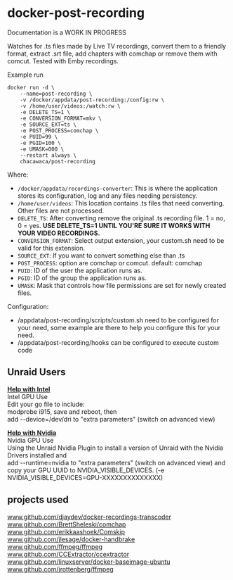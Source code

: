 # docker-post-recording

Documentation is a WORK IN PROGRESS

Watches for .ts files made by Live TV recordings, convert them to a friendly format, extract .srt file, add chapters with comchap or remove them with comcut.
Tested with Emby recordings.

Example run

```shell
docker run -d \
	--name=post-recording \
	-v /docker/appdata/post-recording:/config:rw \
	-v /home/user/videos:/watch:rw \
	-e DELETE_TS=1 \
	-e CONVERSION_FORMAT=mkv \
	-e SOURCE_EXT=ts \
	-e POST_PROCESS=comchap \
	-e PUID=99 \
    -e PGID=100 \
	-e UMASK=000 \
    --restart always \
    chacawaca/post-recording
```

Where:

- `/docker/appdata/recordings-converter`: This is where the application stores its configuration, log and any files needing persistency. 
- `/home/user/videos`: This location contains .ts files that need converting. Other files are not processed.  
- `DELETE_TS`: After converting remove the original .ts recording file. 1 = no, 0 = yes. **USE DELETE_TS=1 UNTIL YOU'RE SURE IT WORKS WITH YOUR VIDEO RECORDINGS.**
- `CONVERSION_FORMAT`: Select output extension, your custom.sh need to be valid for this extension.
- `SOURCE_EXT`: If you want to convert something else than .ts
- `POST_PROCESS`: option are comchap or comcut. default: comchap
- `PUID`: ID of the user the application runs as.
- `PGID`: ID of the group the application runs as.
- `UMASK`: Mask that controls how file permissions are set for newly created files.

Configuration: 

- /appdata/post-recording/scripts/custom.sh need to be configured for your need, some example are there to help you configure this for your need.
- /appdata/post-recording/hooks can be configured to execute custom code


## Unraid Users

**[Help with Intel](https://forums.unraid.net/topic/77943-guide-plex-hardware-acceleration-using-intel-quick-sync/)**  
Intel GPU Use  
Edit your go file to include:  
modprobe i915, save and reboot, then  
add --device=/dev/dri to "extra parameters" (switch on advanced view)  

**[Help with Nvidia](https://forums.unraid.net/topic/77813-plugin-linuxserverio-unraid-nvidia/)**  
Nvidia GPU Use  
Using the Unraid Nvidia Plugin to install a version of Unraid with the Nvidia Drivers installed and  
add --runtime=nvidia to "extra parameters" (switch on advanced view) and  
copy your GPU UUID to NVIDIA_VISIBLE_DEVICES.  (-e NVIDIA_VISIBLE_DEVICES=GPU-XXXXXXXXXXXXXX)

## projects used

www.github.com/djaydev/docker-recordings-transcoder  
www.github.com/BrettSheleski/comchap  
www.github.com/erikkaashoek/Comskip  
www.github.com/jlesage/docker-handbrake  
www.github.com/ffmpeg/ffmpeg  
www.github.com/CCExtractor/ccextractor  
www.github.com/linuxserver/docker-baseimage-ubuntu  
www.github.com/jrottenberg/ffmpeg
